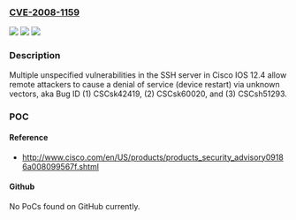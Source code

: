 ### [CVE-2008-1159](https://cve.mitre.org/cgi-bin/cvename.cgi?name=CVE-2008-1159)
![](https://img.shields.io/static/v1?label=Product&message=n%2Fa&color=blue)
![](https://img.shields.io/static/v1?label=Version&message=n%2Fa&color=blue)
![](https://img.shields.io/static/v1?label=Vulnerability&message=n%2Fa&color=brighgreen)

### Description

Multiple unspecified vulnerabilities in the SSH server in Cisco IOS 12.4 allow remote attackers to cause a denial of service (device restart) via unknown vectors, aka Bug ID (1) CSCsk42419, (2) CSCsk60020, and (3) CSCsh51293.

### POC

#### Reference
- http://www.cisco.com/en/US/products/products_security_advisory09186a008099567f.shtml

#### Github
No PoCs found on GitHub currently.

